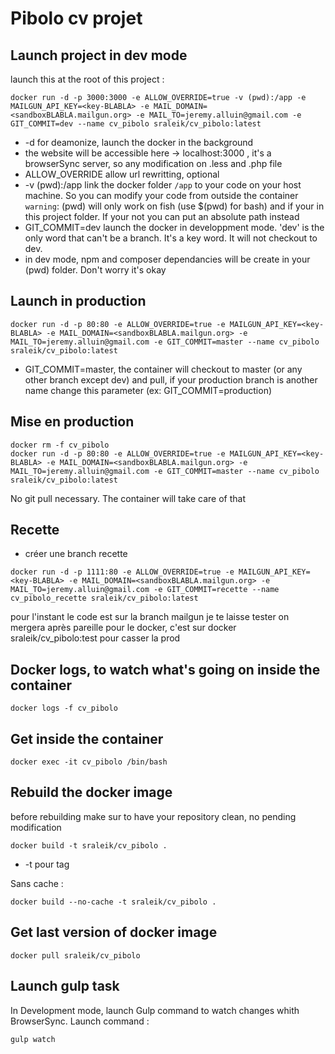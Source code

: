 # Pibolo cv projet

## Launch project in dev mode

launch this at the root of this project :

```
docker run -d -p 3000:3000 -e ALLOW_OVERRIDE=true -v (pwd):/app -e MAILGUN_API_KEY=<key-BLABLA> -e MAIL_DOMAIN=<sandboxBLABLA.mailgun.org> -e MAIL_TO=jeremy.alluin@gmail.com -e GIT_COMMIT=dev --name cv_pibolo sraleik/cv_pibolo:latest
```

- -d for deamonize, launch the docker in the background
- the website will be accessible here -> localhost:3000 , it's a browserSync server, so any modification on .less and .php file
- ALLOW_OVERRIDE allow url rewritting, optional
- -v (pwd):/app link the docker folder `/app` to your code on your host machine. So you can modify your code from outside the container `warning`: (pwd) will only work on fish (use $(pwd) for bash) and if your in this project folder. If your not you can put an absolute path instead
- GIT_COMMIT=dev launch the docker in developpment mode. 'dev' is the only word that can't be a branch. It's a key word. It will not checkout to dev.
- in dev mode, npm and composer dependancies will be create in your (pwd) folder. Don't worry it's okay

## Launch in production

```
docker run -d -p 80:80 -e ALLOW_OVERRIDE=true -e MAILGUN_API_KEY=<key-BLABLA> -e MAIL_DOMAIN=<sandboxBLABLA.mailgun.org> -e MAIL_TO=jeremy.alluin@gmail.com -e GIT_COMMIT=master --name cv_pibolo sraleik/cv_pibolo:latest
```

- GIT_COMMIT=master, the container will checkout to master (or any other branch except dev) and pull, if your production branch is another name change this parameter (ex: GIT_COMMIT=production)


## Mise en production

```
docker rm -f cv_pibolo
docker run -d -p 80:80 -e ALLOW_OVERRIDE=true -e MAILGUN_API_KEY=<key-BLABLA> -e MAIL_DOMAIN=<sandboxBLABLA.mailgun.org> -e MAIL_TO=jeremy.alluin@gmail.com -e GIT_COMMIT=master --name cv_pibolo sraleik/cv_pibolo:latest
```

No git pull necessary. The container will take care of that

## Recette

- créer une branch recette

```
docker run -d -p 1111:80 -e ALLOW_OVERRIDE=true -e MAILGUN_API_KEY=<key-BLABLA> -e MAIL_DOMAIN=<sandboxBLABLA.mailgun.org> -e MAIL_TO=jeremy.alluin@gmail.com -e GIT_COMMIT=recette --name cv_pibolo_recette sraleik/cv_pibolo:latest
```

pour l'instant le code est sur la branch mailgun je te laisse tester on mergera après
pareille pour le docker, c'est sur docker sraleik/cv_pibolo:test pour casser la prod

## Docker logs, to watch what's going on inside the container

```
docker logs -f cv_pibolo
```

## Get inside the container

```
docker exec -it cv_pibolo /bin/bash
```

## Rebuild the docker image

before rebuilding make sur to have your repository clean, no pending modification

```
docker build -t sraleik/cv_pibolo .
```
- -t pour tag

Sans cache :

```
docker build --no-cache -t sraleik/cv_pibolo .
```

## Get last version of docker image

```
docker pull sraleik/cv_pibolo
```

## Launch gulp task

In Development mode, launch Gulp command to watch changes whith BrowserSync. Launch command :

```
gulp watch
```
